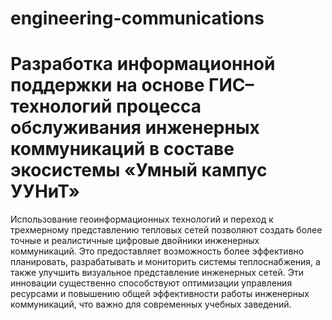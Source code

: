 # engineering-communications
# Разработка информационной поддержки на основе ГИС–технологий процесса обслуживания инженерных коммуникаций в составе экосистемы «Умный кампус УУНиТ»

Использование геоинформационных технологий и переход к трехмерному представлению тепловых сетей позволяют создать более точные и реалистичные цифровые двойники инженерных коммуникаций. Это предоставляет возможность более эффективно планировать, разрабатывать и мониторить системы теплоснабжения, а также улучшить визуальное представление инженерных сетей. Эти инновации существенно способствуют оптимизации управления ресурсами и повышению общей эффективности работы инженерных коммуникаций, что важно для современных учебных заведений.
